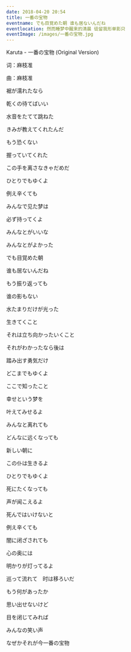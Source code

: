 ```yaml
---
date: 2018-04-20 20:54
title: 一番の宝物
eventname: でも目覚めた朝 谁も居ないんだね　
eventlocation: 然而睡梦中醒来的清晨 徒留我形单影只
eventImage: /images/一番の宝物.jpg
---
```


Karuta - 一番の宝物 (Original Version) 

词：麻枝准 

曲：麻枝准 

裾が濡れたなら　 

乾くの待てばいい　 

水音をたてて跳ねた　 

きみが教えてくれたんだ　 

もう恐くない　 

握っていてくれた 

この手を离さなきゃだめだ　 

ひとりでもゆくよ　 

例え辛くても　 

みんなで见た梦は　 

必ず持ってくよ　 

みんなとがいいな　 

みんなとがよかった　 

でも目覚めた朝　 

谁も居ないんだね　 

もう振り返っても 

谁の影もない　 

水たまりだけが光った　 

生きてくこと 

それは立ち向かったいくこと　 

それがわかったなら後は 

踏み出す勇気だけ　 

どこまでもゆくよ　 

ここで知ったこと　 

幸せという梦を 

叶えてみせるよ　 

みんなと离れても　 

どんなに远くなっても　 

新しい朝に　 

この仆は生きるよ　 

ひとりでもゆくよ　 

死にたくなっても　 

声が闻こえるよ　 

死んではいけないと　 

例え辛くても　 

闇に闭ざされても　 

心の奥には　 

明かりが灯ってるよ　 

巡って流れて　时は移ろいだ　 

もう何があったか　 

思い出せないけど　 

目を闭じてみれば　 

みんなの笑い声　 

なぜかそれが今一番の宝物　 

